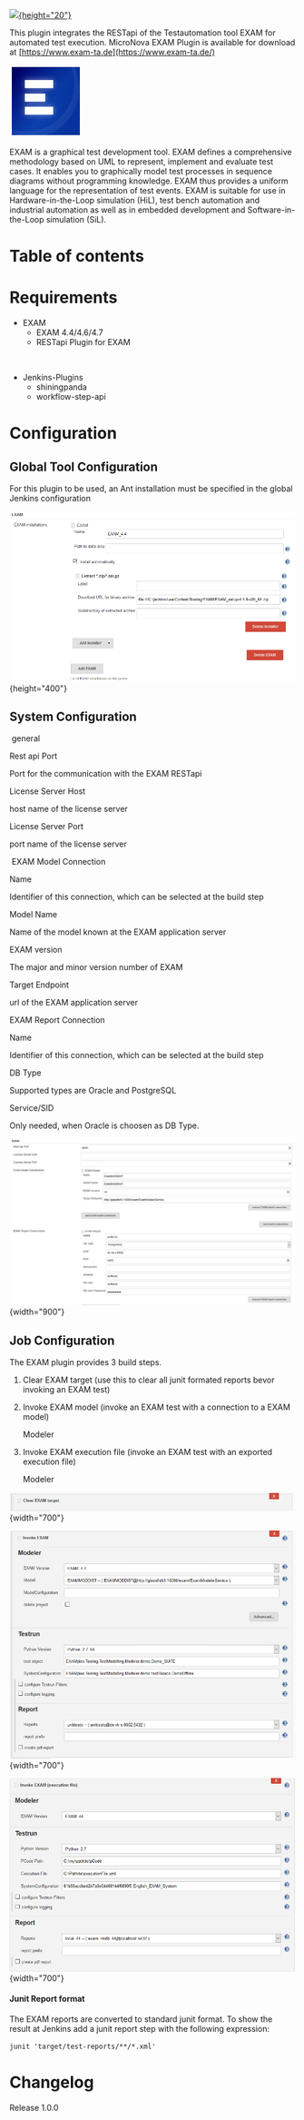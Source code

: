 [![](https://ci.jenkins.io/buildStatus/icon?job=Plugins/exam-plugin/master){height="20"}](https://ci.jenkins.io/job/Plugins/job/exam-plugin/job/master/)

  
This plugin integrates the RESTapi of the Testautomation tool EXAM for
automated test execution. MicroNova EXAM Plugin is available for
download at [https://www.exam-ta.de](https://www.exam-ta.de/)  

  

![](docs/images/icon_exam_128.gif)

EXAM is a graphical test development tool. EXAM defines a comprehensive
methodology based on UML to represent, implement and evaluate test
cases. It enables you to graphically model test processes in sequence
diagrams without programming knowledge. EXAM thus provides a uniform
language for the representation of test events. EXAM is suitable for use
in Hardware-in-the-Loop simulation (HiL), test bench automation and
industrial automation as well as in embedded development and
Software-in-the-Loop simulation (SiL).

# Table of contents

# Requirements

-   EXAM  
    -   EXAM 4.4/4.6/4.7
    -   RESTapi Plugin for EXAM

&nbsp;

-   Jenkins-Plugins
    -   shiningpanda
    -   workflow-step-api

# Configuration

## Global Tool Configuration

For this plugin to be used, an Ant installation must be specified in the
global Jenkins configuration

![](docs/images/image2018-8-9_8:34:29.png){height="400"}

  

## System Configuration

 general

Rest api Port

Port for the communication with the EXAM RESTapi

License Server Host

host name of the license server

License Server Port

port name of the license server

 EXAM Model Connection

Name

Identifier of this connection, which can be selected at the build step

Model Name

Name of the model known at the EXAM application server

EXAM version

The major and minor version number of EXAM

Target Endpoint

url of the EXAM application server

EXAM Report Connection

Name

Identifier of this connection, which can be selected at the build step

DB Type

Supported types are Oracle and PostgreSQL

Service/SID

Only needed, when Oracle is choosen as DB Type.

  

  

  

  

![](docs/images/image2018-9-28_15-40-1.png){width="900"}

## Job Configuration

The EXAM plugin provides 3 build steps.

1.  Clear EXAM target (use this to clear all junit formated reports
    bevor invoking an EXAM test)  
      
2.  Invoke EXAM model (invoke an EXAM test with a connection to a EXAM
    model)  

      

    Modeler

3.  Invoke EXAM execution file (invoke an EXAM test with an exported
    execution file)  

      

    Modeler

  

  

![](docs/images/image2018-8-9_8:44:37.png){width="700"}

  

  

  

![](docs/images/image2018-8-9_8:50:36.png){width="700"}

  

  

  

  

  

  

![](docs/images/image2019-1-28_10-33-21.png){width="700"}

  

#### Junit Report format

The EXAM reports are converted to standard junit format. To show the
result at Jenkins add a junit report step with the following expression:

    junit 'target/test-reports/**/*.xml'

# Changelog

Release 1.0.0

  
